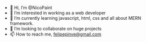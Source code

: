- 👋 Hi, I’m @NicoPaint
- 👀 I’m interested in working as a web developer
- 🌱 I’m currently learning javascript, html, css and all about MERN framework.
- 💞️ I’m looking to collaborate on huge projects
- 📫 How to reach me, felipepinve@gmail.com

<!---
NicoPaint/NicoPaint is a ✨ special ✨ repository because its `README.md` (this file) appears on your GitHub profile.
You can click the Preview link to take a look at your changes.
--->
